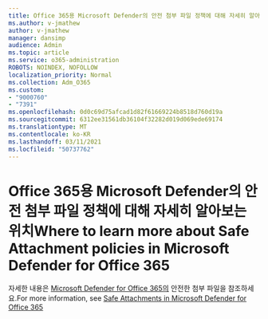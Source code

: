 ```yaml
---
title: Office 365용 Microsoft Defender의 안전 첨부 파일 정책에 대해 자세히 알아보는 위치
ms.author: v-jmathew
author: v-jmathew
manager: dansimp
audience: Admin
ms.topic: article
ms.service: o365-administration
ROBOTS: NOINDEX, NOFOLLOW
localization_priority: Normal
ms.collection: Adm_O365
ms.custom:
- "9000760"
- "7391"
ms.openlocfilehash: 0d0c69d75afcad1d82f61669224b8518d760d19a
ms.sourcegitcommit: 6312ee31561db36104f32282d019d069ede69174
ms.translationtype: MT
ms.contentlocale: ko-KR
ms.lasthandoff: 03/11/2021
ms.locfileid: "50737762"
---
```

# <a name="where-to-learn-more-about-safe-attachment-policies-in-microsoft-defender-for-office-365"></a><span data-ttu-id="351ab-102">Office 365용 Microsoft Defender의 안전 첨부 파일 정책에 대해 자세히 알아보는 위치</span><span class="sxs-lookup"><span data-stu-id="351ab-102">Where to learn more about Safe Attachment policies in Microsoft Defender for Office 365</span></span>

<span data-ttu-id="351ab-103">자세한 내용은 [Microsoft Defender for Office 365의](https://go.microsoft.com/fwlink/?linkid=2092213) 안전한 첨부 파일을 참조하세요.</span><span class="sxs-lookup"><span data-stu-id="351ab-103">For more information, see [Safe Attachments in Microsoft Defender for Office 365](https://go.microsoft.com/fwlink/?linkid=2092213)</span></span>
